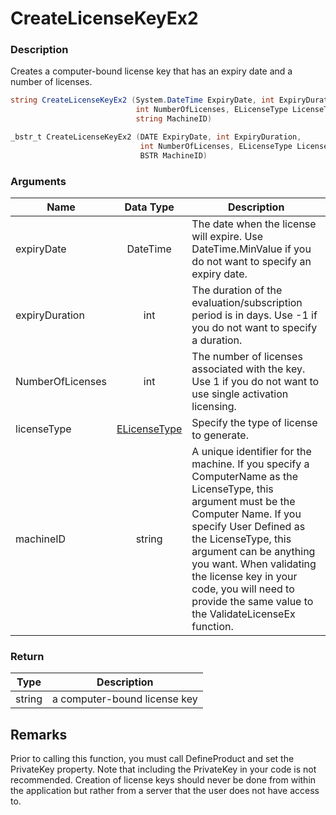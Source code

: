 # CreateLicenseKeyEx2

### Description

Creates a computer-bound license key that has an expiry date and a number of licenses.

```c#
string CreateLicenseKeyEx2 (System.DateTime ExpiryDate, int ExpiryDuration, 
                            int NumberOfLicenses, ELicenseType LicenseType, 
                            string MachineID)
```

```c++
_bstr_t CreateLicenseKeyEx2 (DATE ExpiryDate, int ExpiryDuration, 
                             int NumberOfLicenses, ELicenseType LicenseType,
                             BSTR MachineID)
```

### Arguments

| Name             |                            Data Type                            | Description                                                                                                                                                                                                                                                                                                                                      |
| ---------------- | :-------------------------------------------------------------: | ------------------------------------------------------------------------------------------------------------------------------------------------------------------------------------------------------------------------------------------------------------------------------------------------------------------------------------------------ |
| expiryDate       |                             DateTime                            | The date when the license will expire. Use DateTime.MinValue if you do not want to specify an expiry date.                                                                                                                                                                                                                                       |
| expiryDuration   |                               int                               | The duration of the evaluation/subscription period is in days. Use -1 if you do not want to specify a duration.                                                                                                                                                                                                                                  |
| NumberOfLicenses |                               int                               | The number of licenses associated with the key. Use 1 if you do not want to use single activation licensing.                                                                                                                                                                                                                                     |
| licenseType      | [ELicenseType](https://soraco.readme.io/reference/elicensetype) | Specify the type of license to generate.                                                                                                                                                                                                                                                                                                         |
| machineID        |                              string                             | A unique identifier for the machine. If you specify a ComputerName as the LicenseType, this argument must be the Computer Name. If you specify User Defined as the LicenseType, this argument can be anything you want. When validating the license key in your code, you will need to provide the same value to the ValidateLicenseEx function. |

### Return

| Type   | Description                  |
| ------ | ---------------------------- |
| string | a computer-bound license key |

## Remarks

Prior to calling this function, you must call DefineProduct and set the PrivateKey property. Note that including the PrivateKey in your code is not recommended. Creation of license keys should never be done from within the application but rather from a server that the user does not have access to.
